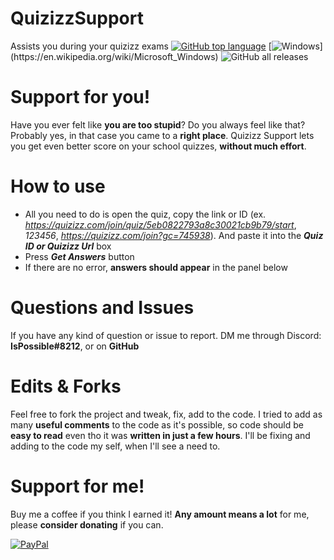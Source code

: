 # QuizizzSupport
 Assists you during your quizizz exams
[![GitHub top language](https://img.shields.io/github/languages/top/AndyFilter/QuizizzSupport)](https://en.wikipedia.org/wiki/C_Sharp_(programming_language))  [![Windows](https://img.shields.io/badge/platform-Windows-0078d7.svg?)](https://en.wikipedia.org/wiki/Microsoft_Windows) ![GitHub all releases](https://img.shields.io/github/downloads/AndyFilter/QuizizzSupport/total)

# Support for you!
Have you ever felt like **you are too stupid**? Do you always feel like that? Probably yes, in that case you came to a **right place**. Quizizz Support lets you get even better score on your school quizzes, **without much effort**.



# How to use

 - All you need to do is open the quiz, copy the link or ID (ex. *https://quizizz.com/join/quiz/5eb0822793a8c30021cb9b79/start*, *123456*, *https://quizizz.com/join?gc=745938*). And paste it into the ***Quiz ID or Quizizz Url*** box
 - Press ***Get Answers*** button
 - If there are no error, **answers should appear** in the panel below

# Questions and Issues
If you have any kind of question or issue to report. DM me through Discord: **IsPossible#8212**, or on **GitHub**


# Edits & Forks
Feel free to fork the project and tweak, fix, add to the code. I tried to add as many **useful comments** to the code as it's possible, so code should be **easy to read** even tho it was **written in just a few hours**.
I'll be fixing and adding to the code my self, when I'll see a need to.

# Support for me!
Buy me a coffee if you think I earned it! **Any amount means a lot** for me, please **consider donating** if you can.

[![PayPal](https://img.shields.io/badge/donate-PayPal-orange.svg?style=logo=PayPal)](https://www.paypal.me/MaciejGrzeda)